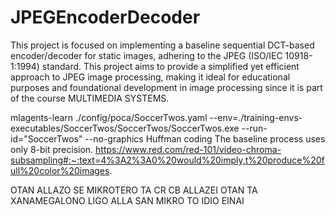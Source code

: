 # JPEGEncoderDecoder
This project is focused on implementing a baseline sequential DCT-based encoder/decoder for static images, adhering to the JPEG (ISO/IEC 10918-1:1994) standard. This project aims to provide a simplified yet efficient approach to JPEG image processing, making it ideal for educational purposes and foundational development in image processing since it is part of the course MULTIMEDIA SYSTEMS.



mlagents-learn ./config/poca/SoccerTwos.yaml --env=./training-envs-executables/SoccerTwos/SoccerTwos/SoccerTwos.exe --run-id="SoccerTwos" --no-graphics
Huffman coding
 The baseline process uses only 8-bit precision.
 https://www.red.com/red-101/video-chroma-subsampling#:~:text=4%3A2%3A0%20would%20imply,t%20produce%20full%20color%20images.



 OTAN ALLAZO SE MIKROTERO TA CR CB ALLAZEI OTAN TA XANAMEGALONO LIGO ALLA SAN MIKRO TO IDIO EINAI